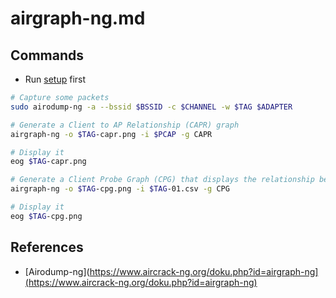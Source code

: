 # airgraph-ng.md

## Commands

* Run [setup](../setup.md) first

```bash
# Capture some packets
sudo airodump-ng -a --bssid $BSSID -c $CHANNEL -w $TAG $ADAPTER

# Generate a Client to AP Relationship (CAPR) graph
airgraph-ng -o $TAG-capr.png -i $PCAP -g CAPR

# Display it
eog $TAG-capr.png

# Generate a Client Probe Graph (CPG) that displays the relationship between clients and probed networks
airgraph-ng -o $TAG-cpg.png -i $TAG-01.csv -g CPG

# Display it
eog $TAG-cpg.png
```

## References

* [Airodump-ng](https://www.aircrack-ng.org/doku.php?id=airgraph-ng](https://www.aircrack-ng.org/doku.php?id=airgraph-ng)